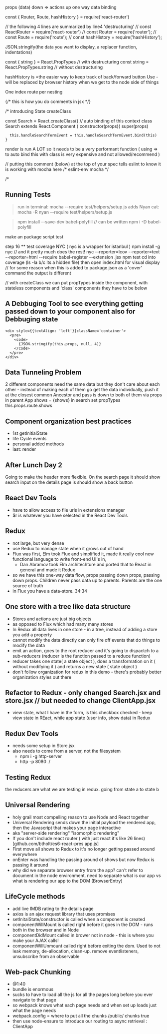 props (data) down => actions up
one way data binding


const { Router, Route, hashHistory } = require('react-router')

// the following 4 lines are summarized by line4 'destructuring'
// const ReactRouter = require('react-router')
// const Router = require('router');
// const Route = require('route');
// const hashHistory = require('hashHistory');

JSON.stringify(the data you want to display, a replacer function, indentations)

const { string } = React.PropTypes // with destructuring
const string = React.PropTypes.string // without destructuring

hashHistory is =the easier way to keep track of back/forward button Use - will be replaced by browser history when we get to the node side of things

One index route per nesting

  {/* this is how you do comments in jsx */}   

/*
  introducing State
  createClass

  const Search = React.createClass({ // auto binding of this context
  class Search extends React.Component {
    constructor(props){
      super(props)

      this.handleSearchTermEvent = this.handleSearchTermEvent.bind(this)
    }


  render is run A LOT so it needs to be a very performant function
  ( using => to auto bind this with class is very expensive and not allowed/recommend )


  // putting this comment (below) at the top of your spec tells eslint to know it is working with mocha here
  /* eslint-env mocha */

/*
## Running Tests

> run in terminal:  mocha --require test/helpers/setup.js
> adds Nyan cat:  mocha -R nyan --require test/helpers/setup.js

>  npm install --save-dev babel-polyfill
// can be written
> npm i -D babel-polyfill

make an package script test

step 16
** test coverage NYC ( nyc is a wrapper for istanbul )
npm install -g nyc // and it pretty much does the rest!
nyc --reporter=lcov --reporter=text --reporter=html --require babel-register --extension .jsx npm test
cd into coverage (ls -la b/c its a hidden file) then open index.html for visual display
// for some reason when this is added to package.json as a 'cover' command the output is different

<!-- this.setState({ searchTerm }) // < es6 object initializing same as saying { searchTerm: searchTerm } -->

// with createClass we can put propTypes inside the component, with stateless components and 'class' components they have to be below

## A Debbuging Tool to see everything getting passed down to your component also for Debbuging state
```
<div style={{textAlign: 'left'}}className='container'>
  <pre>
    <code>
      {JSON.stringify(this.props, null, 4)}
    </code>
  </pre>
</div>
```

## Data Tunneling Problem
2 different components need the same data but they don't care about each other - instead of making each of them go get the data individually, push it at the closest common Ancestor and pass is down to both of them via props
in parent App shows = {shows}
in search
set propTypes
this.props.route.shows

## Component organization best practices
 - 1st getInitialState
 - life Cycle events
 - personal added methods
 - last: render

## After Lunch Day 2
  Going to make the header more flexible. On the search page it should show search input on the details page is should show a back button

## React Dev Tools
- have to allow access to file urls in extensions manager
- $r is whatever you have selected in the React Dev Tools

## Redux
- not large, but very dense
- use Redux to manage state when it grows out of hand
- Flux was first, Elm took Flux and simplified it, made it really cool new functional language to write front-end UI's in,  
  - Dan Abramov took Elm architechture and ported that to React in general and made it Redux
- so we have this one-way data flow, props passing down props, passing down props. Children never pass data up to parents. Parents are the one source of truth
- in Flux you have a data-store.
34:34

## One store with a tree like data structure
- Stores and actions are just big objects
- as opposed to Flux which had many many stores
- In Redux all data lives in one store - in a tree, instead of adding a store you add a property
- cannot modify the data directly can only fire off events that do things to modify the data
- emit an action, goes to the root reducer and it's going to dispactch to a sub-reducers (reducer is the function passed to a reduce function)
- reducer takes one state( a state object ), does a transformation on it ( without modifying it ) and returns a new state ( state object )
- don't follow organization for redux in this demo - there's probably better organization styles out there

## Refactor to Redux - only changed Search.jsx and store.jsx // but needed to change ClientApp.jsx

- view state, what I have in the form, is this checkbox checked - keep view state in REact, while app state (user info, show data) in Redux

## Redux Dev Tools
- needs some setup in Store.jsx
- also needs to come from a server, not the filesystem
  - npm i -g http-server
  - http -p 8080 ./

## Testing Redux
the reducers are what we are testing in redux. going from state a to state b

## Universal Rendering
- holy grail most compelling reason to use Node and React together
- Universal Rendering sends down the initial payload the rendered app, then the Javascript that makes your page interactive
- aka "server-side rendering" "isomorphic rendering"
- If you don't include react router ( with just react it's like 26 lines) [github.com/btholt/es6-react-pres app.js]
- First move all shows to Redux to it's no longer getting passed around everywhere
- onEnter was handling the passing around of shows but now Redux is passing it around
- why did we separate browser entry from the app? can't refer to document in the node environment. need to separate what is our app vs what is rendering our app to the DOM (BrowserEntry)

## LifeCycle methods
- add live IMDB rating to the details page
- axios is an ajax request library that uses promises
- setInitalState/constructor is called when a component is created
- componentWillMount is called right before it goes in the DOM - runs both in the browser and in Node
- componentDidMount called in brower not in node - this is where you make your AJAX calls!
- componentWillUnmount called right before exiting the dom. Used to not leak memory, de-allocation, clean-up. remove eventlisteners, unsubscribe from an observable


## Web-pack Chunking
- @1:40
- bundle is enormous
- sucks to have to load all the js for all the pages long before you ever navigate to that page
- so webpack knows what each page needs and when set up loads just what the page needs
- webpack.config = where to put all the chunks /public/ chunks true
- then use node-ensure to introduce our routing to async retrieval : ClientApp
